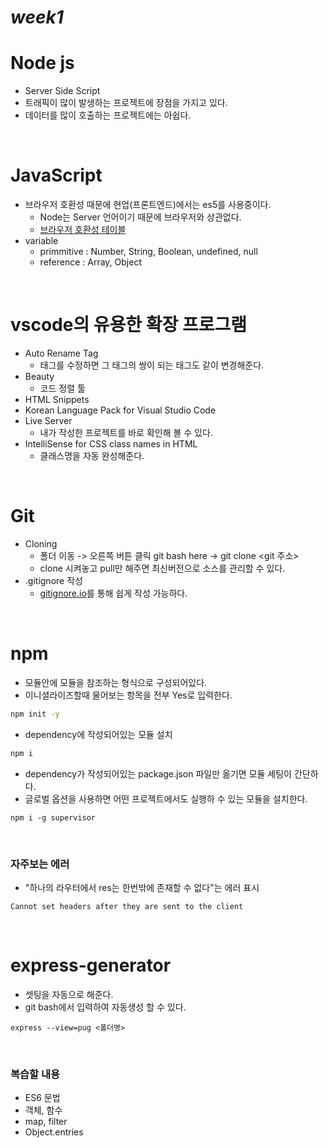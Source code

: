# ***week1***

# Node js
- Server Side Script
- 트래픽이 많이 발생하는 프로젝트에 장점을 가지고 있다.
- 데이터를 많이 호출하는 프로젝트에는 아쉽다.

<br>

# JavaScript
- 브라우저 호환성 때문에 현업(프론트엔드)에서는 es5를 사용중이다.
    - Node는 Server 언어이기 때문에 브라우저와 상관없다.
    - [브라우저 호환성 테이블](http://kangax.github.io/compat-table/es6/)
- variable
    - primmitive : Number, String, Boolean, undefined, null
    - reference : Array, Object

<br>

# vscode의 유용한 확장 프로그램
- Auto Rename Tag
    - 태그를 수정하면 그 태그의 쌍이 되는 태그도 같이 변경해준다.
- Beauty
    - 코드 정렬 툴
- HTML Snippets
- Korean Language Pack for Visual Studio Code
- Live Server
    - 내가 작성한 프로젝트를 바로 확인해 볼 수 있다.
- IntelliSense for CSS class names in HTML
    - 클래스명을 자동 완성해준다.

<br>

# Git
- Cloning
    - 폴더 이동 -> 오른쪽 버튼 클릭 git bash here -> git clone <git 주소>
    - clone 시켜놓고 pull만 해주면 최신버전으로 소스를 관리할 수 있다.
- .gitignore 작성
    - [gitignore.io](https://gitignore.io)를 통해 쉽게 작성 가능하다.

<br>

# npm
- 모듈안에 모듈을 참조하는 형식으로 구성되어있다.
- 이니셜라이즈할때 물어보는 항목을 전부 Yes로 입력한다.
```bash
npm init -y
```
- dependency에 작성되어있는 모듈 설치
```bash
npm i
```
- dependency가 작성되어있는 package.json 파일만 옮기면 모듈 세팅이 간단하다.
- 글로벌 옵션을 사용하면 어떤 프로젝트에서도 실행하 수 있는 모듈을 설치한다.
```
npm i -g supervisor
```

<br>

### 자주보는 에러
- "하나의 라우터에서 res는 한번밖에 존재할 수 없다"는 에러 표시
```
Cannot set headers after they are sent to the client
```

<br>

# express-generator
- 셋팅을 자동으로 해준다.
- git bash에서 입력하여 자동생성 할 수 있다.
```
express --view=pug <폴더명>
```

<br>

### 복습할 내용
- ES6 문법
- 객체, 함수
- map, filter
- Object.entries
